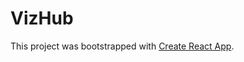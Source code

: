 # VizHub

This project was bootstrapped with [Create React App](https://github.com/facebook/create-react-app).
